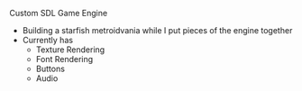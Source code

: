 Custom SDL Game Engine
- Building a starfish metroidvania while I put pieces of the engine together
- Currently has
  * Texture Rendering
  * Font Rendering
  * Buttons
  * Audio
